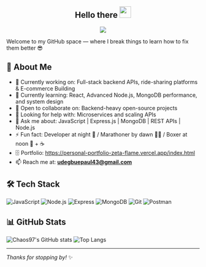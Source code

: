 <h2 align="center">Hello there <img src="https://raw.githubusercontent.com/MartinHeinz/MartinHeinz/master/wave.gif" width="30px"></h2>

<!-- Animation Typing -->
<p align="center">
  <a href="https://github.com/DenverCoder1/readme-typing-svg">
    <img src="https://readme-typing-svg.herokuapp.com?font=Fira+Code&pause=1000&color=3498DB&center=true&vCenter=true&width=435&lines=I'm+Paul+Udegbue+(Chaos97); Backend+Developer+%7C+Marathoner+%7C+Boxer ;Welcome+to+my+GitHub+space!">
  </a>
</p>
<!-- Animation Typing: END -->



Welcome to my GitHub space — where I break things to learn how to fix them better 😎

## 🚀 About Me
- 🔭 Currently working on: Full-stack backend APIs, ride-sharing platforms & E-commerce Building
- 🌱 Currently learning: React, Advanced Node.js, MongoDB performance, and system design
- 👯 Open to collaborate on: Backend-heavy open-source projects
- 🤔 Looking for help with: Microservices and scaling APIs
- 💬 Ask me about: JavaScript | Express.js | MongoDB | REST APIs | Node.js
- ⚡ Fun fact: Developer at night 🌙 / Marathoner by dawn 🏃‍♂️ / Boxer at noon 🥊 + ☕
- 🗄 Portfolio: https://personal-portfolio-zeta-flame.vercel.app/index.html
- 📫 Reach me at: **udegbuepaul43@gmail.com**

## 🛠️ Tech Stack
![JavaScript](https://img.shields.io/badge/-JavaScript-black?style=flat-square&logo=javascript)
![Node.js](https://img.shields.io/badge/-Node.js-black?style=flat-square&logo=node.js)
![Express](https://img.shields.io/badge/-Express-black?style=flat-square&logo=express)
![MongoDB](https://img.shields.io/badge/-MongoDB-black?style=flat-square&logo=mongodb)
![Git](https://img.shields.io/badge/-Git-black?style=flat-square&logo=git)
![Postman](https://img.shields.io/badge/-Postman-black?style=flat-square&logo=postman)

## 📊 GitHub Stats

![Chaos97's GitHub stats](https://github-readme-stats.vercel.app/api?username=Chaos97-oss&show_icons=true&theme=radical)
![Top Langs](https://github-readme-stats.vercel.app/api/top-langs/?username=Chaos97-oss&layout=compact&theme=radical)

---

_Thanks for stopping by!_ ✨

